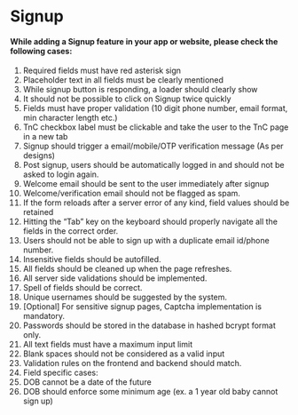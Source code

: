 # Signup

#### While adding a Signup feature in your app or website, please check the following cases:

1. Required fields must have red asterisk sign
1. Placeholder text in all fields must be clearly mentioned
1. While signup button is responding, a loader should clearly show
1. It should not be possible to click on Signup twice quickly
1. Fields must have proper validation (10 digit phone number, email format, min character length etc.)
1. TnC checkbox label must be clickable and take the user to the TnC page in a new tab
1. Signup should trigger a email/mobile/OTP verification message (As per designs)
1. Post signup, users should be automatically logged in and should not be asked to login again.
1. Welcome email should be sent to the user immediately after signup
1. Welcome/verification email should not be flagged as spam.
1. If the form reloads after a server error of any kind, field values should be retained
1. Hitting the “Tab” key on the keyboard should properly navigate all the fields in the correct order.
1. Users should not be able to sign up with a duplicate email id/phone number.
1. Insensitive fields should be autofilled.
1. All fields should be cleaned up when the page refreshes.
1. All server side validations should be implemented.
1. Spell of fields should be correct.
1. Unique usernames should be suggested by the system.
1. [Optional] For sensitive signup pages, Captcha implementation is mandatory.
1. Passwords should be stored in the database in hashed bcrypt format only.
1. All text fields must have a maximum input limit
1. Blank spaces should not be considered as a valid input
1. Validation rules on the frontend and backend should match.
1. Field specific cases:
1. DOB cannot be a date of the future
1. DOB should enforce some minimum age (ex. a 1 year old baby cannot sign up)
